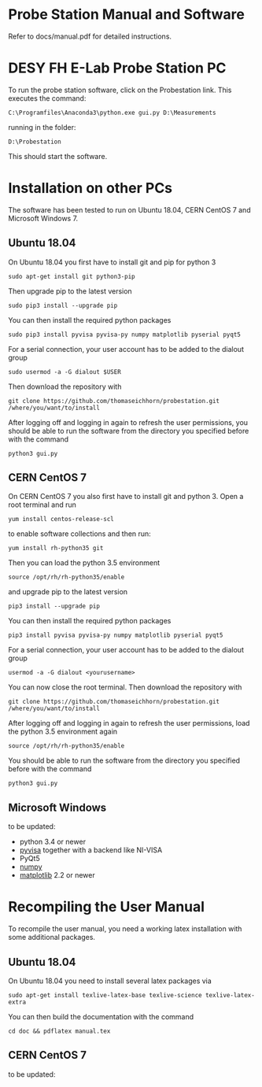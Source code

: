 # Probe Station Manual and Software

Refer to docs/manual.pdf for detailed instructions.

# DESY FH E-Lab Probe Station PC

To run the probe station software, click on the Probestation link.
This executes the command:
```
C:\Programfiles\Anaconda3\python.exe gui.py D:\Measurements
```
running in the folder:
```
D:\Probestation
```
This should start the software.

# Installation on other PCs

The software has been tested to run on Ubuntu 18.04, CERN CentOS 7 and Microsoft Windows 7.

## Ubuntu 18.04

On Ubuntu 18.04 you first have to install git and pip for python 3
```
sudo apt-get install git python3-pip
```
Then upgrade pip to the latest version
```
sudo pip3 install --upgrade pip
```
You can then install the required python packages
```
sudo pip3 install pyvisa pyvisa-py numpy matplotlib pyserial pyqt5
```
For a serial connection, your user account has to be added to the dialout group
```
sudo usermod -a -G dialout $USER
```
Then download the repository with
```
git clone https://github.com/thomaseichhorn/probestation.git /where/you/want/to/install
```
After logging off and logging in again to refresh the user permissions, you should be able to run the software from the directory you specified before with the command
```
python3 gui.py
```

## CERN CentOS 7

On CERN CentOS 7 you also first have to install git and python 3. Open a root terminal and run
```
yum install centos-release-scl
```
to enable software collections and then run:
```
yum install rh-python35 git
```
Then you can load the python 3.5 environment
```
source /opt/rh/rh-python35/enable
```
and upgrade pip to the latest version
```
pip3 install --upgrade pip
```
You can then install the required python packages
```
pip3 install pyvisa pyvisa-py numpy matplotlib pyserial pyqt5
```
For a serial connection, your user account has to be added to the dialout group
```
usermod -a -G dialout <yourusername>
```
You can now close the root terminal. Then download the repository with
```
git clone https://github.com/thomaseichhorn/probestation.git /where/you/want/to/install
```
After logging off and logging in again to refresh the user permissions, load the python 3.5 environment again
```
source /opt/rh/rh-python35/enable
```
You should be able to run the software from the directory you specified before with the command
```
python3 gui.py
```

## Microsoft Windows

to be updated:

* python 3.4 or newer
* [pyvisa](https://github.com/pyvisa/pyvisa) together with a backend like NI-VISA
* PyQt5
* [numpy](http://www.numpy.org/)
* [matplotlib](https://matplotlib.org/) 2.2 or newer

# Recompiling the User Manual

To recompile the user manual, you need a working latex installation with some additional packages.

## Ubuntu 18.04

On Ubuntu 18.04 you need to install several latex packages via
```
sudo apt-get install texlive-latex-base texlive-science texlive-latex-extra
```
You can then build the documentation with the command
```
cd doc && pdflatex manual.tex
```

## CERN CentOS 7

to be updated:
